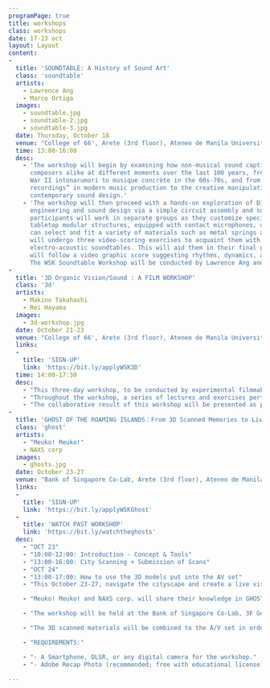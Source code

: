```yaml
---
programPage: true
title: workshops
class: workshops
date: 17-23 oct
layout: Layout
content:
-
  title: 'SOUNDTABLE: A History of Sound Art'
  class: 'soundtable'
  artists:
    - Lawrence Ang
    - Marco Ortiga
  images:
    - soundtable.jpg
    - soundtable-2.jpg
    - soundtable-3.jpg
  date: Thursday, October 18
  venue: "College of 66', Arete (3rd floor), Ateneo de Manila University"
  time: 13:00-16:00
  desc:
    - 'The workshop will begin by examining how non-musical sound captivated artists and
      composers alike at different moments over the last 100 years, from Luigi Russolo’s pre-World
      War II intonarumori to musique concrète in the 60s-70s, and from the incorporation of "field
      recordings” in modern music production to the creative manipulation of “noise” in
      contemporary sound design.'
    - 'The workshop will then proceed with a hands-on exploration of DIY culture at the crossroads of
      engineering and sound design via a simple circuit assembly and soldering exercise, wherein the
      participants will work in separate groups as they customize specially-made “soundtables” or
      tabletop modular structures, equipped with contact microphones, onto which the participants
      can select and fit a variety of materials such as metal springs and wooden objects. The groups
      will undergo three video-scoring exercises to acquaint them with the sonic properties of their
      electro-acoustic soundtables. This will aid them in their final group performance wherein they
      will follow a video graphic score suggesting rhythms, dynamics, and texture.
      The WSK Soundtable Workshop will be conducted by Lawrence Ang and Marco Ortiga.'
-
  title: '3D Organic Vision/Sound : A FILM WORKSHOP'
  class: '3d'
  artists:
    - Makino Takahashi
    - Rei Hayama
  images:
    - 3d-workshop.jpg
  date: October 21-23
  venue: "College of 66', Arete (3rd floor), Ateneo de Manila University"
  links:
  -
    title: 'SIGN-UP'
    link: 'https://bit.ly/applyWSK3D'
  time: 14:00-17:30
  desc:
    - "This three-day workshop, to be conducted by experimental filmmakers Makino Takashi and Rei Hayami, aims to maximize the participants’ senses of sight and hearing and to help them develop a propensity for improvisation through various cameraless filmmaking techniques and a brief exploration of expanded cinema."
    - "Throughout the workshop, a series of lectures and exercises pertaining to soundscape visualization, collage-making in the context of film production, stereoscopy, and live performance. Participants will learn how to creatively render natural acoustic phenomena via pen and paper, to apply 3D stereoscopy to film, to manipulate 16mm film — both image and sound — using different materials and techniques, and ultimately, to work with different media and concepts, translating information through a series of artistic processes."
    - "The collaborative result of this workshop will be presented as part of a synesthetic audiovisual performance wherein live improvisation and music will interact with the projected filmic output. By exploring filmmaking without the use of a camera or editing software, the workshop foregrounds the materiality of film, the tactility of image and sound, and the intertwining of senses."
-
  title: 'GHOST OF THE ROAMING ISLANDS：From 3D Scanned Memories to Live Audio-Visual'
  class: 'ghost'
  artists:
    - "Meuko! Meuko!"
    - NAXS corp
  images:
    - ghosts.jpg
  date: October 23-27
  venue: "Bank of Singapore Co-Lab, Arete (3rd floor), Ateneo de Manila University"
  links:
  -
    title: 'SIGN-UP'
    link: 'https://bit.ly/applyWSKGhost'
  -
    title: 'WATCH PAST WORKSHOP'
    link: 'https://bit.ly/watchtheghosts'
  desc:
    - "OCT 23"
    - "10:00-12:00: Introduction - Concept & Tools"
    - "13:00-16:00: City Scanning + Submission of Scans"
    - "OCT 24"
    - "13:00-17:00: How to use the 3D models put into the AV set"
    - "This October 23-27, navigate the cityscape and create a live visual scene with the audio-visual duo Meuko! Meuko! and NAXS corp. by capturing the ghost of vague emotions, the wireless-electric-memories on the streets of Manila, and the appearances of those still roaming in history."

    - "Meuko! Meuko! and NAXS corp. will share their knowledge in GHOST OF THE ROAMING ISLANDS, a 3D scanning and psychogeography event. Participants will be introduced to various concepts and tools before engaging in “city-scanning” Manila. Reinvestigating the cityscape together by roaming around the streets of Manila equipped with smartphones, DSLR cameras or any digital camera, everyone is invited to gather not faithful replicas of reality but ghost images of captured memories."

    - "The workshop will be held at the Bank of Singapore Co-Lab, 3F George SK Ty Learning Innovation Wing, Areté, Ateneo de Manila University"

    - "The 3D scanned materials will be combined to the A/V set in order to create the fellow’s own work, be it music videos, live A/V set, or VR installations with a game engine. Works from the Ghost of the Roaming Islands workshop will be presented in a special performance on October 27th at the Rajah Sulayman Theater, Intramuros."

    - "REQUIREMENTS:"

    - "- A Smartphone, DLSR, or any digital camera for the workshop."
    - "- Adobe Recap Photo (recommended; free with educational license), or other IOS/Android 3D scan apps"

---
```

